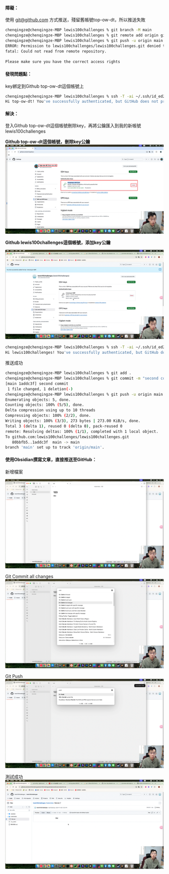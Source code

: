 #### 障礙：

使用 git@github.com 方式推送，殘留舊帳號top-ow-dt，所以推送失敗

```bash
chenqingze@chenqingze-MBP lewis100challenges % git branch -M main
chenqingze@chenqingze-MBP lewis100challenges % git remote add origin git@github.com:lewis100challenges/lewis100challenges.git
chenqingze@chenqingze-MBP lewis100challenges % git push -u origin main
ERROR: Permission to lewis100challenges/lewis100challenges.git denied to top-ow-dt.
fatal: Could not read from remote repository.

Please make sure you have the correct access rights
```

#### 發現問題點：

key綁定到Github top-ow-dt這個帳號上

```bash
chenqingze@chenqingze-MBP lewis100challenges % ssh -T -ai ~/.ssh/id_ed25519 git@github.com
Hi top-ow-dt! You've successfully authenticated, but GitHub does not provide shell access.
```

#### 解決：

登入Github top-ow-dt這個帳號刪除key，再將公鑰匯入到我的新帳號lewis100challenges

**Github top-ow-dt這個帳號，刪除key公鑰**
![](media/Pasted%20image%2020241108132533.png)

**Github lewis100challenges這個帳號，添加key公鑰**

![](media/Pasted%20image%2020241108132832.png)


```bash
chenqingze@chenqingze-MBP lewis100challenges % ssh -T -ai ~/.ssh/id_ed25519 git@github.com
Hi lewis100challenges! You've successfully authenticated, but GitHub does not provide shell access.

```

推送成功
```bash
chenqingze@chenqingze-MBP lewis100challenges % git add .
chenqingze@chenqingze-MBP lewis100challenges % git commit -m "second commit"
[main 1addc3f] second commit
 1 file changed, 1 deletion(-)
chenqingze@chenqingze-MBP lewis100challenges % git push -u origin main
Enumerating objects: 5, done.
Counting objects: 100% (5/5), done.
Delta compression using up to 10 threads
Compressing objects: 100% (2/2), done.
Writing objects: 100% (3/3), 273 bytes | 273.00 KiB/s, done.
Total 3 (delta 1), reused 0 (delta 0), pack-reused 0
remote: Resolving deltas: 100% (1/1), completed with 1 local object.
To github.com:lewis100challenges/lewis100challenges.git
   80bbfb5..1addc3f  main -> main
branch 'main' set up to track 'origin/main'.
```

#### 使用Obsidian撰寫文章，直接推送至GitHub：


新增檔案

![](media/Pasted%20image%2020241108133243.png)

Git Commit all changes
![](media/Pasted%20image%2020241108133313.png)

Git Push
![](media/Pasted%20image%2020241108133337.png)

測試成功
![](media/Pasted%20image%2020241108133449.png)
